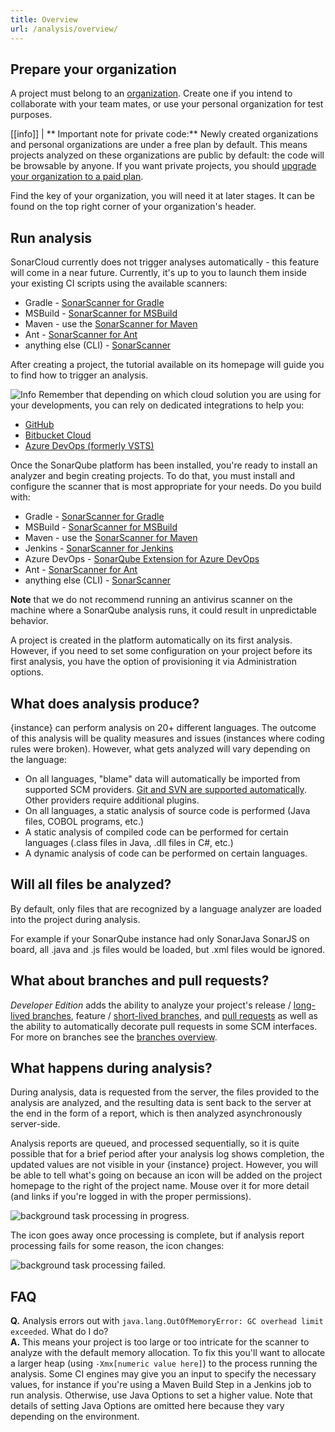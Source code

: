 ```yaml
---
title: Overview
url: /analysis/overview/
---
```


<!-- sonarcloud -->
## Prepare your organization

A project must belong to an [organization](/organizations/overview/). Create one if you intend to collaborate with your team mates, or use your personal organization for test purposes.

[[info]]
| ** Important note for private code:** Newly created organizations and personal organizations are under a free plan by default. This means projects analyzed on these organizations are public by default: the code will be browsable by anyone. If you want private projects, you should [upgrade your organization to a paid plan](/sonarcloud-pricing/).

Find the key of your organization, you will need it at later stages. It can be found on the top right corner of your organization's header.

## Run analysis

SonarCloud currently does not trigger analyses automatically - this feature will come in a near future. Currently, it's up to you to launch them inside your existing CI scripts using the available scanners:
* Gradle - [SonarScanner for Gradle](https://redirect.sonarsource.com/doc/gradle.html)
* MSBuild - [SonarScanner for MSBuild](https://redirect.sonarsource.com/doc/install-configure-scanner-msbuild.html)
* Maven - use the [SonarScanner for Maven](https://redirect.sonarsource.com/doc/install-configure-scanner-maven.html)
* Ant - [SonarScanner for Ant](https://redirect.sonarsource.com/doc/install-configure-scanner-ant.html)
* anything else (CLI) - [SonarScanner](https://redirect.sonarsource.com/doc/install-configure-scanner.html)

After creating a project, the tutorial available on its homepage will guide you to find how to trigger an analysis.

![Info](/images/info.svg) Remember that depending on which cloud solution you are using for your developments, you can rely on dedicated integrations to help you:

* [GitHub](/integrations/github/)
* [Bitbucket Cloud](/integrations/bitbucketcloud/)
* [Azure DevOps (formerly VSTS)](/integrations/vsts/)

<!-- /sonarcloud -->

<!-- sonarqube -->
Once the SonarQube platform has been installed, you're ready to install an analyzer and begin creating projects. To do that, you must install and configure the scanner that is most appropriate for your needs. Do you build with:

* Gradle - [SonarScanner for Gradle](https://redirect.sonarsource.com/doc/gradle.html)
* MSBuild - [SonarScanner for MSBuild](https://redirect.sonarsource.com/doc/install-configure-scanner-msbuild.html)
* Maven - use the [SonarScanner for Maven](https://redirect.sonarsource.com/doc/install-configure-scanner-maven.html)
* Jenkins - [SonarScanner for Jenkins](https://redirect.sonarsource.com/plugins/jenkins.html)
* Azure DevOps - [SonarQube Extension for Azure DevOps](https://redirect.sonarsource.com/doc/install-configure-scanner-tfs-ts.html)
* Ant - [SonarScanner for Ant](https://redirect.sonarsource.com/doc/install-configure-scanner-ant.html)
* anything else (CLI) - [SonarScanner](https://redirect.sonarsource.com/doc/install-configure-scanner.html)

**Note** that we do not recommend running an antivirus scanner on the machine where a SonarQube analysis runs, it could result in unpredictable behavior.


A project is created in the platform automatically on its first analysis. However, if you need to set some configuration on your project before its first analysis, you have the option of provisioning it via Administration options.
<!-- /sonarqube -->

## What does analysis produce? 
{instance} can perform analysis on 20+ different languages. The outcome of this analysis will be quality measures and issues (instances where coding rules were broken). However, what gets analyzed will vary depending on the language:

* On all languages, "blame" data will automatically be imported from supported SCM providers. [Git and SVN are supported automatically](/analysis/scm-integration/). Other providers require additional plugins.
* On all languages, a static analysis of source code is performed (Java files, COBOL programs, etc.)
* A static analysis of compiled code can be performed for certain languages (.class files in Java, .dll files in C#, etc.)
* A dynamic analysis of code can be performed on certain languages.

## Will all files be analyzed?
By default, only files that are recognized by a language analyzer are loaded into the project during analysis. 
<!-- sonarqube -->
For example if your SonarQube instance had only SonarJava SonarJS on board, all .java and .js files would be loaded, but .xml files would be ignored.

## What about branches and pull requests?
_Developer Edition_ adds the ability to analyze your project's release / [long-lived branches](/branches/long-lived-branches/), feature / [short-lived branches](/branches/short-lived-branches/), and [pull requests](/analysis/pull-request/) as well as the ability to automatically decorate pull requests in some SCM interfaces. For more on branches see the [branches overview](/branches/overview/).
<!-- /sonarqube -->

## What happens during analysis?
During analysis, data is requested from the server, the files provided to the analysis are analyzed, and the resulting data is sent back to the server at the end in the form of a report, which is then analyzed asynchronously server-side.

Analysis reports are queued, and processed sequentially, so it is quite possible that for a brief period after your analysis log shows completion, the updated values are not visible in your {instance} project. However, you will be able to tell what's going on because an icon will be added on the project homepage to the right of the project name. Mouse over it for more detail (and links if you're logged in with the proper permissions).

![background task processing in progress.](/images/backgroundTaskProcessingInProgress.jpeg)


The icon goes away once processing is complete, but if analysis report processing fails for some reason, the icon changes:

![background task processing failed.](/images/backgroundTaskProcessingFailedIcon.jpeg)


## FAQ

**Q.** Analysis errors out with `java.lang.OutOfMemoryError: GC overhead limit exceeded`. What do I do?  
**A.** This means your project is too large or too intricate for the scanner to analyze with the default memory allocation. To fix this you'll want to allocate a larger heap (using `-Xmx[numeric value here]`) to the process running the analysis. Some CI engines may give you an input to specify the necessary values, for instance if you're using a Maven Build Step in a Jenkins job to run analysis. Otherwise, use Java Options to set a higher value. Note that details of setting Java Options are omitted here because they vary depending on the environment.
